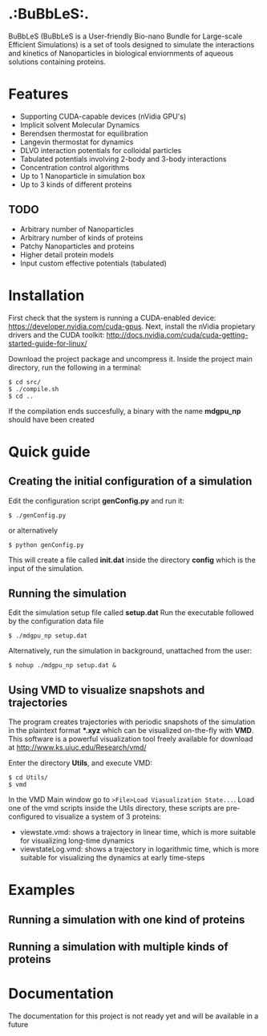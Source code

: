 .:BuBbLeS:.
================

BuBbLeS (BuBbLeS is a User-friendly Bio-nano Bundle for Large-scale Efficient Simulations) is a set of tools designed to simulate the interactions and kinetics of Nanoparticles in biological enviornments of aqueous solutions containing proteins.

# Features

+ Supporting CUDA-capable devices (nVidia GPU's)
+ Implicit solvent Molecular Dynamics
+ Berendsen thermostat for equilibration
+ Langevin thermostat for dynamics
+ DLVO interaction potentials for colloidal particles
+ Tabulated potentials involving 2-body and 3-body interactions
+ Concentration control algorithms
+ Up to 1 Nanoparticle in simulation box
+ Up to 3 kinds of different proteins

## TODO

+ Arbitrary number of Nanoparticles
+ Arbitrary number of kinds of proteins
+ Patchy Nanoparticles and proteins
+ Higher detail protein models
+ Input custom effective potentials (tabulated)

# Installation

First check that the system is running a CUDA-enabled device: https://developer.nvidia.com/cuda-gpus.
Next, install the nVidia propietary drivers and the CUDA toolkit:
http://docs.nvidia.com/cuda/cuda-getting-started-guide-for-linux/

Download the project package and uncompress it.
Inside the project main directory, run the following in a terminal:
```
$ cd src/
$ ./compile.sh
$ cd .. 
```
If the compilation ends succesfully, a binary with the name **mdgpu_np** should have been created

# Quick guide

## Creating the initial configuration of a simulation

Edit the configuration script **genConfig.py** and run it:
``` 
$ ./genConfig.py
```
or alternatively
```
$ python genConfig.py
```

This will create a file called **init.dat** inside the directory **config** which is the input of the simulation.

## Running the simulation

Edit the simulation setup file called **setup.dat**
Run the executable followed by the configuration data file
```
$ ./mdgpu_np setup.dat
```
Alternatively, run the simulation in background, unattached from the user:
```
$ nohup ./mdgpu_np setup.dat &
```

## Using VMD to visualize snapshots and trajectories

The program creates trajectories with periodic snapshots of the simulation in the plaintext format **\*.xyz**
which can be visualized on-the-fly with **VMD**. This software is a powerful visualization tool freely available for download at <a href="http://www.ks.uiuc.edu/Research/vmd/">http://www.ks.uiuc.edu/Research/vmd/</a>

Enter the directory **Utils**, and execute VMD:
```
$ cd Utils/
$ vmd
```

In the VMD Main window go to `>File>Load Viasualization State...`. Load one of the vmd scripts inside the Utils directory, these scripts are pre-configured to visualize a system of 3 proteins:
+ viewstate.vmd: shows a trajectory in linear time, which is more suitable for visualizing long-time dynamics
+ viewstateLog.vmd: shows a trajectory in logarithmic time, which is more suitable for visualizing the dynamics at early time-steps


# Examples

## Running a simulation with one kind of proteins

## Running a simulation with multiple kinds of proteins

# Documentation

The documentation for this project is not ready yet and will be available in a future



